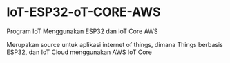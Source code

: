 # IoT-ESP32-oT-CORE-AWS
Program IoT Menggunakan ESP32 dan IoT Core AWS 

Merupakan source untuk aplikasi internet of things, dimana Things berbasis ESP32, dan IoT Cloud menggunakan AWS IoT Core
